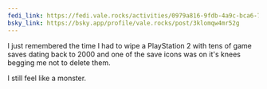 ```yaml
---
fedi_link: https://fedi.vale.rocks/activities/0979a816-9fdb-4a9c-bca6-7eb7c7f56cbc
bsky_link: https://bsky.app/profile/vale.rocks/post/3klomqw4mr52g
---
```


I just remembered the time I had to wipe a PlayStation 2 with tens of game saves dating back to 2000 and one of the save icons was on it's knees begging me not to delete them.

I still feel like a monster.

